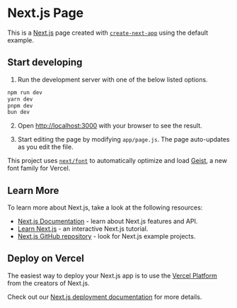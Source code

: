 # Next.js Page

This is a [Next.js](https://nextjs.org) page created with [`create-next-app`](https://nextjs.org/docs/app/api-reference/cli/create-next-app) using the default example.

## Start developing

1. Run the development server with one of the below listed options.

```bash
npm run dev
yarn dev
pnpm dev
bun dev
```
2. Open [http://localhost:3000](http://localhost:3000) with your browser to see the result.

3. Start editing the page by modifying `app/page.js`. The page auto-updates as you edit the file.

This project uses [`next/font`](https://nextjs.org/docs/app/building-your-application/optimizing/fonts) to automatically optimize and load [Geist](https://vercel.com/font), a new font family for Vercel.

## Learn More

To learn more about Next.js, take a look at the following resources:

- [Next.js Documentation](https://nextjs.org/docs) - learn about Next.js features and API.
- [Learn Next.js](https://nextjs.org/learn) - an interactive Next.js tutorial.
- [Next.js GitHub repository](https://github.com/vercel/next.js) - look for Next.js example projects.

## Deploy on Vercel

The easiest way to deploy your Next.js app is to use the [Vercel Platform](https://vercel.com/new?utm_medium=default-template&filter=next.js&utm_source=create-next-app&utm_campaign=create-next-app-readme) from the creators of Next.js.

Check out our [Next.js deployment documentation](https://nextjs.org/docs/app/building-your-application/deploying) for more details.
